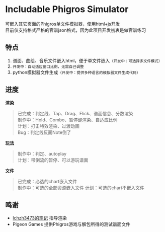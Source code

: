 # Includable Phigros Simulator
可嵌入其它页面的Phigros单文件模拟器，使用html+js开发  
目前仅支持格式严格的官谱json格式，因为此项目开发初衷是做官谱练习

## 特点
1. 谱面、曲绘、音乐文件嵌入html，便于单文件嵌入`（开发中：可选择多文件模式）`  
2. `开发中：自动适应窗口比例，无需自己调整`  
3. python模拟器文件生成`（开发中：提供多种语言的模拟器文件生成代码）`

## 进度
__渲染__  
> 已完成：判定线、Tap、Drag、Flick、谱面信息、分数渲染  
> 制作中：Hold、Combo、暂停键渲染、自适应比例  
> 计划：打击特效渲染、过渡动画  
> Bug：判定线反面Note倒了

__玩法__
> 制作中：判定、autoplay  
> 计划：带倒流的暂停、可以游玩谱面

__文件__
> 已完成：必选的chart嵌入文件  
> 制作中：可选的全部资源嵌入文件
> 计划：可选的chart不嵌入文件

## 鸣谢  
- [lchzh3473的笔记](https://docs.lchzh.net/learning/phigros/) 指导渲染
- Pigeon Games 提供Phigros游戏与解包所得的测试谱面文件
